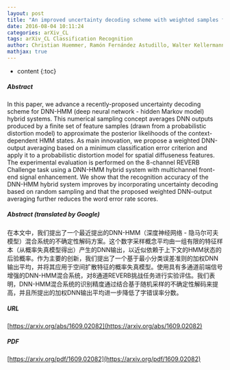 ```yaml
---
layout: post
title: "An improved uncertainty decoding scheme with weighted samples for DNN-HMM hybrid systems"
date: 2016-08-04 10:11:24
categories: arXiv_CL
tags: arXiv_CL Classification Recognition
author: Christian Huemmer, Ramón Fernández Astudillo, Walter Kellermann
mathjax: true
---
```


* content
{:toc}

##### Abstract
In this paper, we advance a recently-proposed uncertainty decoding scheme for DNN-HMM (deep neural network - hidden Markov model) hybrid systems. This numerical sampling concept averages DNN outputs produced by a finite set of feature samples (drawn from a probabilistic distortion model) to approximate the posterior likelihoods of the context-dependent HMM states. As main innovation, we propose a weighted DNN-output averaging based on a minimum classification error criterion and apply it to a probabilistic distortion model for spatial diffuseness features. The experimental evaluation is performed on the 8-channel REVERB Challenge task using a DNN-HMM hybrid system with multichannel front-end signal enhancement. We show that the recognition accuracy of the DNN-HMM hybrid system improves by incorporating uncertainty decoding based on random sampling and that the proposed weighted DNN-output averaging further reduces the word error rate scores.

##### Abstract (translated by Google)
在本文中，我们提出了一个最近提出的DNN-HMM（深度神经网络 - 隐马尔可夫模型）混合系统的不确定性解码方案。这个数字采样概念平均由一组有限的特征样本（从概率失真模型得出）产生的DNN输出，以近似依赖于上下文的HMM状态的后验概率。作为主要的创新，我们提出了一个基于最小分类误差准则的加权DNN输出平均，并将其应用于空间扩散特征的概率失真模型。使用具有多通道前端信号增强的DNN-HMM混合系统，对8通道REVERB挑战任务进行实验评估。我们表明，DNN-HMM混合系统的识别精度通过结合基于随机采样的不确定性解码来提高，并且所提出的加权DNN输出平均进一步降低了字错误率分数。

##### URL
[https://arxiv.org/abs/1609.02082](https://arxiv.org/abs/1609.02082)

##### PDF
[https://arxiv.org/pdf/1609.02082](https://arxiv.org/pdf/1609.02082)

